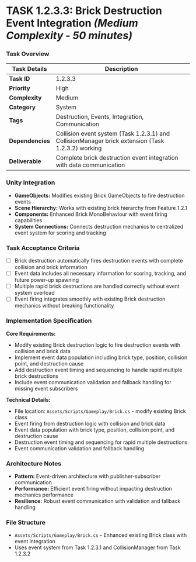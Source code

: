 # **TASK 1.2.3.3: Brick Destruction Event Integration** *(Medium Complexity - 50 minutes)*

### **Task Overview**

| Task Details | Description |
| --- | --- |
| **Task ID** | 1.2.3.3 |
| **Priority** | High |
| **Complexity** | Medium |
| **Category** | System |
| **Tags** | Destruction, Events, Integration, Communication |
| **Dependencies** | Collision event system (Task 1.2.3.1) and CollisionManager brick extension (Task 1.2.3.2) working |
| **Deliverable** | Complete brick destruction event integration with data communication |

### **Unity Integration**

- **GameObjects:** Modifies existing Brick GameObjects to fire destruction events
- **Scene Hierarchy:** Works with existing brick hierarchy from Feature 1.2.1
- **Components:** Enhanced Brick MonoBehaviour with event firing capabilities
- **System Connections:** Connects destruction mechanics to centralized event system for scoring and tracking

### **Task Acceptance Criteria**

- [ ] Brick destruction automatically fires destruction events with complete collision and brick information
- [ ] Event data includes all necessary information for scoring, tracking, and future power-up spawning
- [ ] Multiple rapid brick destructions are handled correctly without event system overload
- [ ] Event firing integrates smoothly with existing Brick destruction mechanics without breaking functionality

### **Implementation Specification**

**Core Requirements:**
- Modify existing Brick destruction logic to fire destruction events with collision and brick data
- Implement event data population including brick type, position, collision point, and destruction cause
- Add destruction event timing and sequencing to handle rapid multiple brick destructions
- Include event communication validation and fallback handling for missing event subscribers

**Technical Details:**
- File location: `Assets/Scripts/Gameplay/Brick.cs` - modify existing Brick class
- Event firing from destruction logic with collision and brick data
- Event data population with brick type, position, collision point, and destruction cause
- Destruction event timing and sequencing for rapid multiple destructions
- Event communication validation and fallback handling

### **Architecture Notes**

- **Pattern:** Event-driven architecture with publisher-subscriber communication
- **Performance:** Efficient event firing without impacting destruction mechanics performance
- **Resilience:** Robust event communication with validation and fallback handling

### **File Structure**

- `Assets/Scripts/Gameplay/Brick.cs` - Enhanced existing Brick class with event integration
- Uses event system from Task 1.2.3.1 and CollisionManager from Task 1.2.3.2